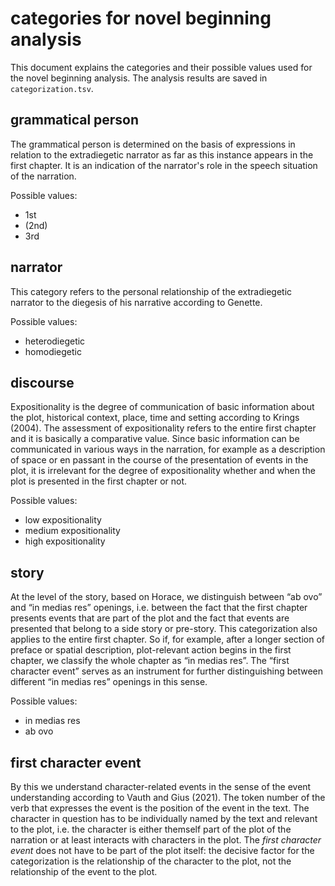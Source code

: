 # categories for novel beginning analysis
This document explains the categories and their possible values used for the novel beginning analysis. The analysis results are saved in `categorization.tsv`.

## grammatical person
The grammatical person is determined on the basis of expressions in relation to the extradiegetic narrator as far as this instance appears in the first chapter. It is an indication of the narrator's role in the speech situation of the narration.

Possible values:
- 1st
- (2nd)
- 3rd

## narrator
This category refers to the personal relationship of the extradiegetic narrator to the diegesis of his narrative according to Genette.

Possible values:
- heterodiegetic
- homodiegetic

## discourse
Expositionality is the degree of communication of basic information about the plot, historical context, place, time and setting according to Krings (2004). The assessment of expositionality refers to the entire first chapter and it is basically a comparative value. Since basic information can be communicated in various ways in the narration, for example as a description of space or en passant in the course of the presentation of events in the plot, it is irrelevant for the degree of expositionality whether and when the plot is presented in the first chapter or not.

Possible values:
- low expositionality
- medium expositionality
- high expositionality

## story
At the level of the story, based on Horace, we distinguish between “ab ovo” and “in medias res” openings, i.e. between the fact that the first chapter presents events that are part of the plot and the fact that events are presented that belong to a side story or pre-story. This categorization also applies to the entire first chapter. So if, for example, after a longer section of preface or spatial description, plot-relevant action begins in the first chapter, we classify the whole chapter as “in medias res”. The “first character event” serves as an instrument for further distinguishing between different “in medias res” openings in this sense.

Possible values:
- in medias res
- ab ovo

## first character event
By this we understand character-related events in the sense of the event understanding according to Vauth and Gius (2021). The token number of the verb that expresses the event is the position of the event in the text. The character in question has to be individually named by the text and relevant to the plot, i.e. the character is either themself part of the plot of the narration or at least interacts with characters in the plot. The *first character event* does not have to be part of the plot itself: the decisive factor for the categorization is the relationship of the character to the plot, not the relationship of the event to the plot.
